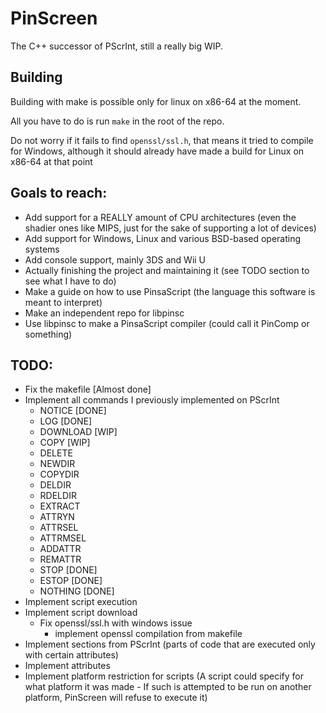 # PinScreen
The C++ successor of PScrInt, still a really big WIP.

## Building
Building with make is possible only for linux on x86-64 at the moment.

All you have to do is run `make` in the root of the repo.

Do not worry if it fails to find `openssl/ssl.h`, that means it tried to compile for Windows,
although it should already have made a build for Linux on x86-64 at that point

## Goals to reach:
- Add support for a REALLY amount of CPU architectures (even the shadier ones like MIPS, just for the sake of supporting a lot of devices)
- Add support for Windows, Linux and various BSD-based operating systems
- Add console support, mainly 3DS and Wii U
- Actually finishing the project and maintaining it (see TODO section to see what I have to do)
- Make a guide on how to use PinsaScript (the language this software is meant to interpret)
- Make an independent repo for libpinsc
- Use libpinsc to make a PinsaScript compiler (could call it PinComp or something)

## TODO:
- Fix the makefile [Almost done]
- Implement all commands I previously implemented on PScrInt
  - NOTICE [DONE]
  - LOG [DONE]
  - DOWNLOAD [WIP]
  - COPY [WIP]
  - DELETE
  - NEWDIR
  - COPYDIR
  - DELDIR
  - RDELDIR
  - EXTRACT
  - ATTRYN
  - ATTRSEL
  - ATTRMSEL
  - ADDATTR
  - REMATTR
  - STOP [DONE]
  - ESTOP [DONE]
  - NOTHING [DONE]
- Implement script execution
- Implement script download
  - Fix openssl/ssl.h with windows issue
    - implement openssl compilation from makefile
- Implement sections from PScrInt (parts of code that are executed only with certain attributes)
- Implement attributes
- Implement platform restriction for scripts (A script could specify for what platform it was made - If such is attempted to be run on another platform, PinScreen will refuse to execute it)
